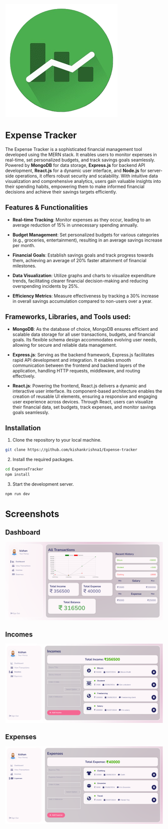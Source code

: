 ![App Logo](./public/fevicon.png)
# Expense Tracker
The Expense Tracker is a sophisticated financial management tool developed using the MERN stack. It enables users to monitor expenses in real-time, set personalized budgets, and track savings goals seamlessly. Powered by **MongoDB** for data storage, **Express.js** for backend API development, **React.js** for a dynamic user interface, and **Node.js** for server-side operations, it offers robust security and scalability. With intuitive data visualization and comprehensive analytics, users gain valuable insights into their spending habits, empowering them to make informed financial decisions and achieve their savings targets efficiently.

## Features & Functionalities 
* **Real-time Tracking**: Monitor expenses as they occur, leading to an average reduction of 15% in unnecessary spending annually.

* **Budget Management**: Set personalized budgets for various categories (e.g., groceries, entertainment), resulting in an average savings increase per month.

* **Financial Goals**: Establish savings goals and track progress towards them, achieving an average of 20% faster attainment of financial milestones.

* **Data Visualization**: Utilize graphs and charts to visualize expenditure trends, facilitating clearer financial decision-making and reducing overspending incidents by 25%.

* **Efficiency Metrics**: Measure effectiveness by tracking a 30% increase in overall savings accumulation compared to non-users over a year.

## Frameworks, Libraries, and Tools used:
* **MongoDB**: As the database of choice, MongoDB ensures efficient and scalable data storage for all user transactions, budgets, and financial goals. Its flexible schema design accommodates evolving user needs, allowing for secure and reliable data management.

* **Express.js**: Serving as the backend framework, Express.js facilitates rapid API development and integration. It enables smooth communication between the frontend and backend layers of the application, handling HTTP requests, middleware, and routing effectively.

* **React.js**: Powering the frontend, React.js delivers a dynamic and interactive user interface. Its component-based architecture enables the creation of reusable UI elements, ensuring a responsive and engaging user experience across devices. Through React, users can visualize their financial data, set budgets, track expenses, and monitor savings goals seamlessly.

## Installation
1. Clone the repository to your local machine.
```bash
git clone https://github.com/kishankrishna1/Expense-tracker
```
2. Install the required packages.
```bash
cd ExpenseTracker
npm install
```
3. Start the development server.
```bash
npm run dev
```

# Screenshots
## Dashboard
![App Logo](./src/img/dashboard.png)

## Incomes
![App Logo](./src/img/income.png)

## Expenses
![App Logo](./src/img/expenses.png)
